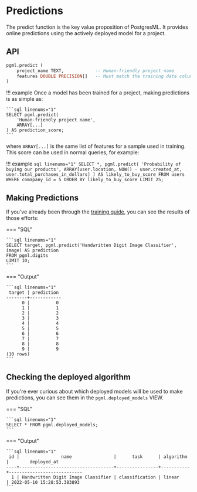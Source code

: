 # Predictions

The predict function is the key value proposition of PostgresML. It provides online predictions using the actively deployed model for a project.

## API

```sql linenums="1" title="pgml.predict"
pgml.predict (
	project_name TEXT,            -- Human-friendly project name
	features DOUBLE PRECISION[]   -- Must match the training data column order
)
```

!!! example
    Once a model has been trained for a project, making predictions is as simple as:
    
    ```sql linenums="1"
    SELECT pgml.predict(
        'Human-friendly project name', 
        ARRAY[...]
    ) AS prediction_score;
    ```

where `ARRAY[...]` is the same list of features for a sample used in training. This score can be used in normal queries, for example:

!!! example
    ```sql linenums="1"
    SELECT *,
        pgml.predict(
            'Probability of buying our products',
            ARRAY[user.location, NOW() - user.created_at, user.total_purchases_in_dollars]
        ) AS likely_to_buy_score
    FROM users
    WHERE comapany_id = 5
    ORDER BY likely_to_buy_score
    LIMIT 25;
    ```


## Making Predictions

If you've already been through the [training guide](/user_guides/training/overview/), you can see the results of those efforts:

=== "SQL"

    ```sql linenums="1"
    SELECT target, pgml.predict('Handwritten Digit Image Classifier', image) AS prediction
    FROM pgml.digits 
    LIMIT 10;
    ```

=== "Output"

    ```sql linenums="1"
     target | prediction
    --------+------------
          0 |          0
          1 |          1
          2 |          2
          3 |          3
          4 |          4
          5 |          5
          6 |          6
          7 |          7
          8 |          8
          9 |          9
    (10 rows)
    ```

## Checking the deployed algorithm
If you're ever curious about which deployed models will be used to make predictions, you can see them in the `pgml.deployed_models` VIEW.

=== "SQL"

    ```sql linenums="1"
    SELECT * FROM pgml.deployed_models;
    ```

=== "Output"

    ```sql linenums="1"
     id |                name                |      task      | algorithm |        deployed_at
    ----+------------------------------------+----------------+-----------+----------------------------
      1 | Handwritten Digit Image Classifier | classification | linear    | 2022-05-10 15:28:53.383893
    ```

